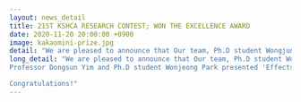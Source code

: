 ```yaml
---
layout: news_detail
title: 21ST KSHCA RESEARCH CONTEST; WON THE EXCELLENCE AWARD 
date: 2020-11-20 20:00:00 +0900
image: kakaomini-prize.jpg
detail: "We are pleased to announce that Our team, Ph.D student Wongjung Park & Dr. Yim and Ph.D student Shinyoung Kim participated in the 21st Korean Speech-Language & Hearing Association conference and showed the outstanding research."
long_detail: "We are pleased to announce that Our team, Ph.D student Wongjung Park & Dr. Yim and Ph.D student Shinyoung Kim participated in the 21st Korean Speech-Language & Hearing Association conference and showed the outstanding research.
Professor Dongsun Yim and Ph.D student Wonjeong Park presented 'Effects of using a communication maintenance strategy in the context of AI speaker and preschoolers.' and won the Excellence award. Also, Ph.D student Shinyoung Kim presented 'The effects of parent training about narrative interaction for parents with hearing loss who have children with normal hearing: a case study using AI speakers' and won the Participation award.

Congratulations!"
---
```


